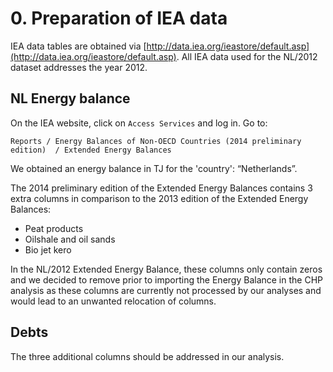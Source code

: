 <!--
  Comment: a confidential version of this source analysis is stored with the IEA data tables of the EU. That confidential version contains actual numbers, which cannot be published, but make the documentation more transparent.
-->


# 0. Preparation of IEA data

IEA data tables are obtained via [http://data.iea.org/ieastore/default.asp](http://data.iea.org/ieastore/default.asp). All IEA data used for the NL/2012 dataset addresses the year 2012.


## NL Energy balance

On the IEA website, click on `Access Services` and log in. Go to:

    Reports / Energy Balances of Non-OECD Countries (2014 preliminary edition)  / Extended Energy Balances

We obtained an energy balance in TJ for the 'country': “Netherlands”.

The 2014 preliminary edition of the Extended Energy Balances contains 3 extra columns in comparison to the 2013 edition of the Extended Energy Balances:

- Peat products
- Oilshale and oil sands
- Bio jet kero

In the NL/2012 Extended Energy Balance, these columns only contain zeros and we decided to remove prior to importing the Energy Balance in the CHP analysis as these columns are currently not processed by our analyses and would lead to an unwanted relocation of columns.

## Debts
The three additional columns should be addressed in our analysis.